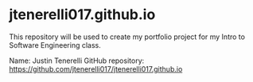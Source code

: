 # jtenerelli017.github.io
This repository will be used to create my portfolio project for my Intro to Software Engineering class.

Name: Justin Tenerelli
GitHub repository: https://github.com/jtenerelli017/jtenerelli017.github.io
